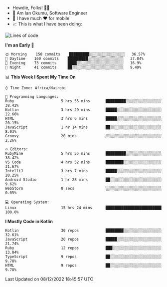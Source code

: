 
* Howdie, Folks! 👋🤓
* 🤪 Am Ian Okumu, Software Engineer
* 📱 I have much ❤️ for mobile
* 📈 This is what I have been doing:
  
<!-- <a href="https://otsembo.github.io/OtsemboPortfolio/" style="margin-right:.5%; margin-top=.5%;">
  <img align="center" src="https://github-readme-stats.vercel.app/api/top-langs/?username=otsembo&layout=compact" />
</a> -->

<!--START_SECTION:waka-->
![Lines of code](https://img.shields.io/badge/From%20Hello%20World%20I%27ve%20Written-830%20Thousand%20lines%20of%20code-blue)

**I'm an Early 🐤** 

```text
🌞 Morning    158 commits    █████████░░░░░░░░░░░░░░░░   36.57% 
🌆 Daytime    160 commits    █████████░░░░░░░░░░░░░░░░   37.04% 
🌃 Evening    73 commits     ████░░░░░░░░░░░░░░░░░░░░░   16.9% 
🌙 Night      41 commits     ██░░░░░░░░░░░░░░░░░░░░░░░   9.49%

```


📊 **This Week I Spent My Time On** 

```text
⌚︎ Time Zone: Africa/Nairobi

💬 Programming Languages: 
Ruby                     5 hrs 55 mins       █████████░░░░░░░░░░░░░░░░   38.42% 
Kotlin                   3 hrs 29 mins       █████░░░░░░░░░░░░░░░░░░░░   22.66% 
HTML                     3 hrs 6 mins        █████░░░░░░░░░░░░░░░░░░░░   20.15% 
JavaScript               1 hr 14 mins        ██░░░░░░░░░░░░░░░░░░░░░░░   8.03% 
Groovy                   20 mins             ░░░░░░░░░░░░░░░░░░░░░░░░░   2.26%

🔥 Editors: 
RubyMine                 5 hrs 55 mins       █████████░░░░░░░░░░░░░░░░   38.42% 
VS Code                  4 hrs 52 mins       ████████░░░░░░░░░░░░░░░░░   31.67% 
IntelliJ                 3 hrs 7 mins        █████░░░░░░░░░░░░░░░░░░░░   20.25% 
Android Studio           1 hr 28 mins        ██░░░░░░░░░░░░░░░░░░░░░░░   9.62% 
WebStorm                 0 secs              ░░░░░░░░░░░░░░░░░░░░░░░░░   0.05%

💻 Operating System: 
Linux                    15 hrs 24 mins      █████████████████████████   100.0%

```

**I Mostly Code in Kotlin** 

```text
Kotlin                   30 repos            ████████░░░░░░░░░░░░░░░░░   32.61% 
JavaScript               20 repos            █████░░░░░░░░░░░░░░░░░░░░   21.74% 
Ruby                     12 repos            ███░░░░░░░░░░░░░░░░░░░░░░   13.04% 
TypeScript               9 repos             ██░░░░░░░░░░░░░░░░░░░░░░░   9.78% 
HTML                     9 repos             ██░░░░░░░░░░░░░░░░░░░░░░░   9.78%

```



 Last Updated on 08/12/2022 18:45:57 UTC
<!--END_SECTION:waka-->

<br />
<br />
<br />
<br />
<br />
  
  </div>
<!---
otsembo/otsembo is a ✨ special ✨ repository because its `README.md` (this file) appears on your GitHub profile.
You can click the Preview link to take a look at your changes.
--->
